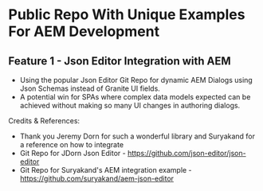 # Public Repo With Unique Examples For AEM Development

## Feature 1 - Json Editor Integration with AEM

* Using the popular Json Editor Git Repo for dynamic AEM Dialogs using Json Schemas instead of Granite UI fields. 
* A potential win for SPAs where complex data models expected can be achieved without making so many UI changes in authoring dialogs.

Credits & References:

* Thank you Jeremy Dorn for such a wonderful library and Suryakand for a reference on how to integrate
* Git Repo for JDorn Json Editor - https://github.com/json-editor/json-editor
* Git Repo for Suryakand's AEM integration example - https://github.com/suryakand/aem-json-editor